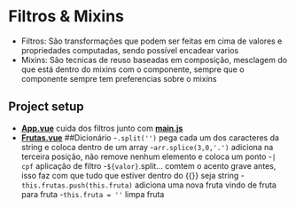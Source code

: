 # Filtros & Mixins

- Filtros: São transformações que podem ser feitas em cima de valores e propriedades computadas, sendo possível encadear varios 
- Mixins: São tecnicas de reuso baseadas em composição, mesclagem do que está dentro do mixins com o componente, sempre que o componente sempre tem preferencias sobre o mixins

## Project setup

- **[App.vue](https://github.com/TheJessicaBohn/VueJS/blob/master/filtros/filtros-mixins-exercicios/src/App.vue)** cuida dos filtros junto com **[main.js](https://github.com/TheJessicaBohn/VueJS/blob/master/filtros/filtros-mixins-exercicios/main.js)**
- **[Frutas.vue](https://github.com/TheJessicaBohn/VueJS/blob/master/filtros/filtros-mixins-exercicios/src/Frutas.vue)**
##Dicionário
-`.split('')` pega cada um dos caracteres da string e coloca dentro de um array 
-`arr.splice(3,0,'.')` adiciona na terceira posição, não remove nenhum elemento e coloca um ponto
-`| cpf`  aplicação de filtro
-`${valor}`.split... comtem o acento grave antes, isso faz com que tudo que estiver dentro do {{}} seja string
-`this.frutas.push(this.fruta)` adiciona uma nova fruta vindo de fruta para fruta
-`this.fruta = ''` limpa fruta